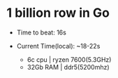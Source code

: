 # 1 billion row in Go
- Time to beat: 16s

- Current Time(local): ~18-22s
    - 6c cpu    | ryzen 7600(5.3GHz)
    - 32Gb RAM  | ddr5(5200mhz)